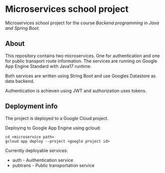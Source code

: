 # Microservices school project

Microservices school project for the course *Backend programming in Java and Spring Boot*.

## About

This repository contains two microservices. One for authentication and one for public transport route information. The services are running on Google App Engine Standard with Java17 runtime.

Both services are written using String Boot and use Googles Datastore as data backend.

Authentication is achieven using JWT and authorization uses tokens.

## Deployment info

The project is deployed to a Google Cloud project.

Deploying to Google App Engine using gcloud:

```console
cd <microservice path>
gcloud app deploy --project <google project id>
```

Currently deployable services:

* auth - Auithentication service
* pubtrans - Public transportation service
